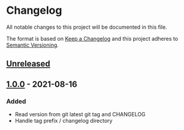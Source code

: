 # Changelog

All notable changes to this project will be documented in this file.

The format is based on [Keep a Changelog](https://keepachangelog.com/en/1.0.0/)
and this project adheres to [Semantic Versioning](https://semver.org/spec/v2.0.0.html).

## [Unreleased]

## [1.0.0] - 2021-08-16
### Added
- Read version from git latest git tag and CHANGELOG
- Handle tag prefix / changelog directory

[Unreleased]: https://github.com/cucumber/action-get-versions/1.0.0...HEAD
[1.0.0]: https://github.com/cucumber/action-get-versions/bc0fc832d21a6388657c9c314bfaadba99df5bd5...1.0.0

